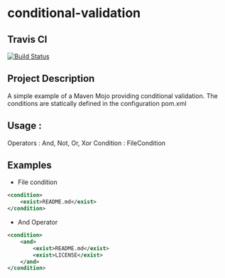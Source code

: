 conditional-validation
======================

## Travis CI 
[![Build Status](https://travis-ci.org/bmaggi/conditional-validation.svg?branch=master)](https://travis-ci.org/bmaggi/conditional-validation)

## Project Description
A simple example of a Maven Mojo providing conditional validation. The conditions are statically defined in the configuration pom.xml

## Usage :
 Operators : And, Not, Or, Xor
 Condition : FileCondition 
 
 ## Examples
  * File condition
```xml
<condition>
	<exist>README.md</exist>
</condition>
```  							
  * And Operator
```xml
<condition>
	<and>
		<exist>README.md</exist>
		<exist>LICENSE</exist>						
	</and>
</condition>
```  